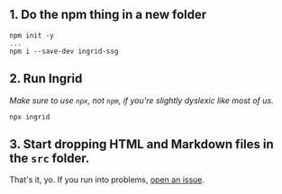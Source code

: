 ## 1. Do the npm thing in a new folder
```shell
npm init -y
...
npm i --save-dev ingrid-ssg
```

## 2. Run Ingrid
*Make sure to use `npx`, not `npm`, if you're slightly dyslexic like most of us.*
```shell
npx ingrid
```

## 3. Start dropping HTML and Markdown files in the `src` folder.
That's it, yo. If you run into problems, [open an issue](https://github.com/bradeneast/ingrid/issues).